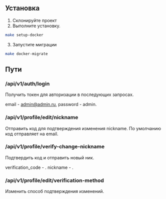 ## Установка

1. Склонируйте проект
2. Выполните установку.
```sh
make setup-docker
```
3. Запустите миграции
```sh
make docker-migrate
```

## Пути

### /api/v1/auth/login
Получить токен для авторизации в последующих запросах.

email - admin@admin.ru, password - admin.

### /api/v1/profile/edit/nickname
Отправить код для подтверждения изменения nickname. По умолчанию код отправляет на email.

### /api/v1/profile/verify-change-nickname
Подтвердить код и отправить новый ник.

verification_code - .
nickname - .

### /api/v1/profile/edit/verification-method
Изменить способ подтверждения изменений.
